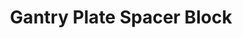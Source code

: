 ---
title: "Gantry Plate Spacer Block"
slug: "gantry-plate-spacer-block"
description: "This component offsets the gantry wheel plates from the gantry columns and provides mounting bosses for idler pulleys."
price: $8.00
quantity:
  express: 2
  xl: 2
specs:
  material: Gray UV stabilized ABS
internal-specs:
  internal part name: Gantry Plate Spacer Block
  rev: A
  vendor: LDO
  cost: $1.60
  component tests: Plastic Part Tests
---
